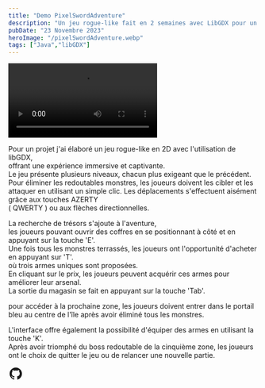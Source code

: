 ```yaml
---
title: "Demo PixelSwordAdventure"
description: "Un jeu rogue-like fait en 2 semaines avec LibGDX pour un projet Epitech."
pubDate: "23 Novembre 2023"
heroImage: "/pixelSwordAdventure.webp"
tags: ["Java","libGDX"]
---
```


<video controls>
  <source src="/videoPixelSword.mp4" type="video/mp4" />
</video>

Pour un projet j'ai élaboré un jeu rogue-like en 2D avec l'utilisation de libGDX, <br>
offrant une expérience immersive et captivante. <br>
Le jeu présente plusieurs niveaux, chacun plus exigeant que le précédent. <br>
Pour éliminer les redoutables monstres, les joueurs doivent les cibler et les attaquer en utilisant un simple clic. Les déplacements s'effectuent aisément grâce aux touches AZERTY <br>
( QWERTY ) ou aux flèches directionnelles.

La recherche de trésors s'ajoute à l'aventure,<br>
les joueurs pouvant ouvrir des coffres en se positionnant à côté et en appuyant sur la touche 'E'. <br>
Une fois tous les monstres terrassés, les joueurs ont l'opportunité d'acheter en appuyant sur 'T'.<br>
où trois armes uniques sont proposées.<br>
En cliquant sur le prix, les joueurs peuvent acquérir ces armes pour améliorer leur arsenal.<br>
La sortie du magasin se fait en appuyant sur la touche 'Tab'.

pour accéder à la prochaine zone, les joueurs doivent entrer dans le portail bleu au centre de l'île après avoir éliminé tous les monstres.

L'interface offre également la possibilité d'équiper des armes en utilisant la touche 'K'.<br>
Après avoir triomphé du boss redoutable de la cinquième zone, les joueurs ont le choix de quitter le jeu ou de relancer une nouvelle partie.

<div class="social-icons px-4 pb-5 pt-1 flex self-center justify-center sticky bottom-0 bg-base-200">
    <a href="https://github.com/TristanMey/Rogue-Like-main" target="_blank" class="mx-3" aria-label="Github" title="Github" style="margin-top:20px">
        <svg
            xmlns="http://www.w3.org/2000/svg"
            width="30"
            height="30"
            viewBox="0 0 24 24"
            style="fill: currentColor;transform: ;msFilter:;"
            ><path
                fill-rule="evenodd"
                clip-rule="evenodd"
                d="M12.026 2c-5.509 0-9.974 4.465-9.974 9.974 0 4.406 2.857 8.145 6.821 9.465.499.09.679-.217.679-.481 0-.237-.008-.865-.011-1.696-2.775.602-3.361-1.338-3.361-1.338-.452-1.152-1.107-1.459-1.107-1.459-.905-.619.069-.605.069-.605 1.002.07 1.527 1.028 1.527 1.028.89 1.524 2.336 1.084 2.902.829.091-.645.351-1.085.635-1.334-2.214-.251-4.542-1.107-4.542-4.93 0-1.087.389-1.979 1.024-2.675-.101-.253-.446-1.268.099-2.64 0 0 .837-.269 2.742 1.021a9.582 9.582 0 0 1 2.496-.336 9.554 9.554 0 0 1 2.496.336c1.906-1.291 2.742-1.021 2.742-1.021.545 1.372.203 2.387.099 2.64.64.696 1.024 1.587 1.024 2.675 0 3.833-2.33 4.675-4.552 4.922.355.308.675.916.675 1.846 0 1.334-.012 2.41-.012 2.737 0 .267.178.577.687.479C19.146 20.115 22 16.379 22 11.974 22 6.465 17.535 2 12.026 2z"
            ></path>